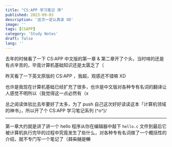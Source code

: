 ```yaml
---
title: "CS:APP 学习笔记 序"
published: 2023-09-03
description: '这次一定认真读 XD'
image: ''
tags: [CSAPP]
category: 'Study Notes'
draft: false 
lang: ''
---
```


去年的时候看了一下 CS:APP 中文版的第一章 & 第二章开了个头，当时啃的还是有点辛苦的，毕竟计算机基础知识还是太匮乏了（

昨天看了一下英文原版的 CS:APP ，我超，观感还不错嘛 XD

也许是我现在计算机基础已经扩充了很多，也许是中文版对各种专有名词的翻译让人感觉不明所以（我觉得这一点必然有（x

总之阅读体验比去年要好了太多，为了 push 自己这次好好读读这本「计算机领域的神书」，所以开了个 CS:APP 学习笔记系列 (\^o\^)/

---

第一章大约就是讲了讲一个 hello 程序从你在编辑器中敲下 `hello.c` 文件到最后它被计算机执行完毕的过程中究竟发生了些什么，对各种专有名词做了一个概括性的介绍，就不专门写一个笔记了（~~其实就是懒~~